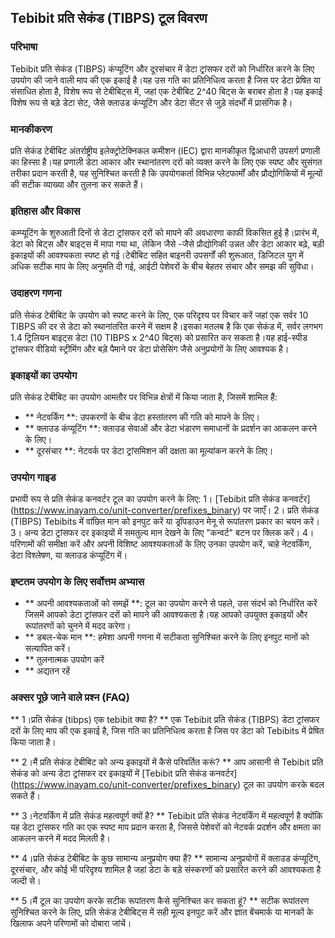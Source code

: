 ## Tebibit प्रति सेकंड (TIBPS) टूल विवरण

### परिभाषा
Tebibit प्रति सेकंड (TIBPS) कंप्यूटिंग और दूरसंचार में डेटा ट्रांसफर दरों को निर्धारित करने के लिए उपयोग की जाने वाली माप की एक इकाई है।यह उस गति का प्रतिनिधित्व करता है जिस पर डेटा प्रेषित या संसाधित होता है, विशेष रूप से टेबीबिट्स में, जहां एक टेबीबिट 2^40 बिट्स के बराबर होता है।यह इकाई विशेष रूप से बड़े डेटा सेट, जैसे क्लाउड कंप्यूटिंग और डेटा सेंटर से जुड़े संदर्भों में प्रासंगिक है।

### मानकीकरण
प्रति सेकंड टेबीबिट अंतर्राष्ट्रीय इलेक्ट्रोटेक्निकल कमीशन (IEC) द्वारा मानकीकृत द्विआधारी उपसर्ग प्रणाली का हिस्सा है।यह प्रणाली डेटा आकार और स्थानांतरण दरों को व्यक्त करने के लिए एक स्पष्ट और सुसंगत तरीका प्रदान करती है, यह सुनिश्चित करती है कि उपयोगकर्ता विभिन्न प्लेटफार्मों और प्रौद्योगिकियों में मूल्यों की सटीक व्याख्या और तुलना कर सकते हैं।

### इतिहास और विकास
कम्प्यूटिंग के शुरुआती दिनों से डेटा ट्रांसफर दरों को मापने की अवधारणा काफी विकसित हुई है।प्रारंभ में, डेटा को बिट्स और बाइट्स में मापा गया था, लेकिन जैसे -जैसे प्रौद्योगिकी उन्नत और डेटा आकार बढ़े, बड़ी इकाइयों की आवश्यकता स्पष्ट हो गई।टेबीबिट सहित बाइनरी उपसर्गों की शुरूआत, डिजिटल युग में अधिक सटीक माप के लिए अनुमति दी गई, आईटी पेशेवरों के बीच बेहतर संचार और समझ की सुविधा।

### उदाहरण गणना
प्रति सेकंड टेबीबिट के उपयोग को स्पष्ट करने के लिए, एक परिदृश्य पर विचार करें जहां एक सर्वर 10 TIBPS की दर से डेटा को स्थानांतरित करने में सक्षम है।इसका मतलब है कि एक सेकंड में, सर्वर लगभग 1.4 ट्रिलियन बाइट्स डेटा (10 TIBPS x 2^40 बिट्स) को प्रसारित कर सकता है।यह हाई-स्पीड ट्रांसफर वीडियो स्ट्रीमिंग और बड़े पैमाने पर डेटा प्रोसेसिंग जैसे अनुप्रयोगों के लिए आवश्यक है।

### इकाइयों का उपयोग
प्रति सेकंड टेबीबिट का उपयोग आमतौर पर विभिन्न क्षेत्रों में किया जाता है, जिसमें शामिल हैं:
- ** नेटवर्किंग **: उपकरणों के बीच डेटा हस्तांतरण की गति को मापने के लिए।
- ** क्लाउड कंप्यूटिंग **: क्लाउड सेवाओं और डेटा भंडारण समाधानों के प्रदर्शन का आकलन करने के लिए।
- ** दूरसंचार **: नेटवर्क पर डेटा ट्रांसमिशन की दक्षता का मूल्यांकन करने के लिए।

### उपयोग गाइड
प्रभावी रूप से प्रति सेकंड कनवर्टर टूल का उपयोग करने के लिए:
1। [Tebibit प्रति सेकंड कनवर्टर] (https://www.inayam.co/unit-converter/prefixes_binary) पर जाएँ।
2। प्रति सेकंड (TIBPS) Tebibits में वांछित मान को इनपुट करें या ड्रॉपडाउन मेनू से रूपांतरण प्रकार का चयन करें।
3। अन्य डेटा ट्रांसफर दर इकाइयों में समतुल्य मान देखने के लिए "कन्वर्ट" बटन पर क्लिक करें।
4। परिणामों की समीक्षा करें और अपनी विशिष्ट आवश्यकताओं के लिए उनका उपयोग करें, चाहे नेटवर्किंग, डेटा विश्लेषण, या क्लाउड कंप्यूटिंग में।

### इष्टतम उपयोग के लिए सर्वोत्तम अभ्यास
- ** अपनी आवश्यकताओं को समझें **: टूल का उपयोग करने से पहले, उस संदर्भ को निर्धारित करें जिसमें आपको डेटा ट्रांसफर दरों को मापने की आवश्यकता है।यह आपको उपयुक्त इकाइयों और रूपांतरणों को चुनने में मदद करेगा।
- ** डबल-चेक मान **: हमेशा अपनी गणना में सटीकता सुनिश्चित करने के लिए इनपुट मानों को सत्यापित करें।
- ** तुलनात्मक उपयोग करें
- ** अद्यतन रहें

### अक्सर पूछे जाने वाले प्रश्न (FAQ)

** 1।प्रति सेकंड (tibps) एक tebibit क्या है? **
एक Tebibit प्रति सेकंड (TIBPS) डेटा ट्रांसफर दरों के लिए माप की एक इकाई है, जिस गति का प्रतिनिधित्व करता है जिस पर डेटा को Tebibits में प्रेषित किया जाता है।

** 2।मैं प्रति सेकंड टेबीबिट को अन्य इकाइयों में कैसे परिवर्तित करूं? **
आप आसानी से Tebibit प्रति सेकंड को अन्य डेटा ट्रांसफर दर इकाइयों में [Tebibit प्रति सेकंड कनवर्टर] (https://www.inayam.co/unit-converter/prefixes_binary) टूल का उपयोग करके बदल सकते हैं।

** 3।नेटवर्किंग में प्रति सेकंड महत्वपूर्ण क्यों है? **
Tebibit प्रति सेकंड नेटवर्किंग में महत्वपूर्ण है क्योंकि यह डेटा ट्रांसफर गति का एक स्पष्ट माप प्रदान करता है, जिससे पेशेवरों को नेटवर्क प्रदर्शन और क्षमता का आकलन करने में मदद मिलती है।

** 4।प्रति सेकंड टेबीबिट के कुछ सामान्य अनुप्रयोग क्या हैं? **
सामान्य अनुप्रयोगों में क्लाउड कंप्यूटिंग, दूरसंचार, और कोई भी परिदृश्य शामिल है जहां डेटा के बड़े संस्करणों को प्रसारित करने की आवश्यकता है जल्दी से।

** 5।मैं टूल का उपयोग करके सटीक रूपांतरण कैसे सुनिश्चित कर सकता हूं? **
सटीक रूपांतरण सुनिश्चित करने के लिए, प्रति सेकंड टेबीबिट्स में सही मूल्य इनपुट करें और ज्ञात बेंचमार्क या मानकों के खिलाफ अपने परिणामों को दोबारा जांचें।